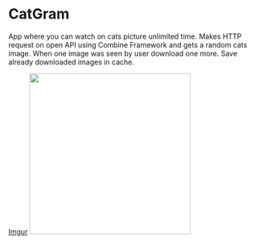 
# CatGram

App where you can watch on cats picture unlimited time.
Makes HTTP request on open API using Combine Framework and gets a random cats image. When one image was seen by user download one more. Save already downloaded images in cache.



[Imgur](https://imgur.com/lvmaXBC)
<img src="https://i.imgur.com/lvmaXBC.gif" height="320px"/>
